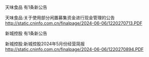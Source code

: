 天味食品 有1条新公告 

天味食品:关于使用部分闲置募集资金进行现金管理的公告 http://static.cninfo.com.cn/finalpage/2024-06-06/1220270713.PDF 

新城控股 有1条新公告 

新城控股:新城控股2024年5月份经营简报 http://static.cninfo.com.cn/finalpage/2024-06-06/1220270894.PDF 

